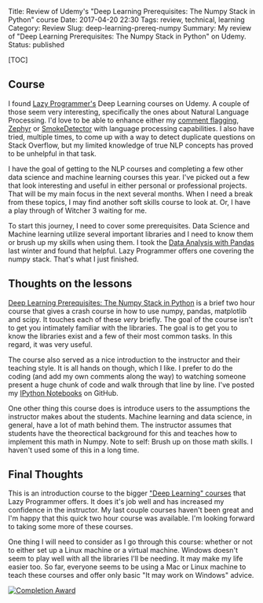 Title: Review of Udemy's "Deep Learning Prerequisites: The Numpy Stack in Python" course
Date: 2017-04-20 22:30
Tags: review, technical, learning
Category: Review
Slug: deep-learning-prereq-numpy
Summary: My review of "Deep Learning Prerequisites: The Numpy Stack in Python" on Udemy.  
Status: published

[TOC]

## Course

I found [Lazy Programmer's][1] Deep Learning courses on Udemy. A couple of those seem very interesting, specifically the ones 
about Natural Language Processing. I'd love to be able to enhance either my [comment flagging][2], [Zephyr][3] or [SmokeDetector][4] 
with language processing capabilities. I also have tried, multiple times, to come up with a way to detect duplicate questions on
Stack Overflow, but my limited knowledge of true NLP concepts has proved to be unhelpful in that task. 

I have the goal of getting to the NLP courses and completing a few other data science and machine learning courses this year. I've
picked out a few that look interesting and useful in either personal or professional projects. That will be my main focus in the next
several months. When I need a break from these topics, I may find another soft skills course to look at. Or, I have a play through of
Witcher 3 waiting for me. 

To start this journey, I need to cover some prerequisites. Data Science and Machine learning utilize several important libraries and
I need to know them or brush up my skills when using them. I took the [Data Analysis with Pandas][5] last winter and found that helpful.
Lazy Programmer offers one covering the numpy stack. That's what I just finished.

## Thoughts on the lessons 

[Deep Learning Prerequisites: The Numpy Stack in Python][6] is a brief two hour course that gives a crash course in how to use numpy, pandas,
matplotlib and scipy. It touches each of these *very* briefly. The goal of the course isn't to get you intimately familiar with the libraries.
The goal is to get you to know the libraries exist and a few of their most common tasks. In this regard, it was very useful.

The course also served as a nice introduction to the instructor and their teaching style. It is all hands on though, which I like. I prefer
to do the coding (and add my own comments along the way) to watching someone present a huge chunk of code and walk through that line by
line. I've posted my [IPython Notebooks][7] on GitHub.

One other thing this course does is introduce users to the assumptions the instructor makes about the students. Machine learning and data science,
in general, have a lot of math behind them. The instructor assumes that students have the theorectical background for this and teaches how to
implement this math in Numpy. Note to self: Brush up on those math skills. I haven't used some of this in a long time. 

## Final Thoughts

This is an introduction course to the bigger ["Deep Learning" courses][8] that Lazy Programmer offers. It does it's job well and has increased my
confidence in the instructor. My last couple courses haven't been great and I'm happy that this quick two hour course was available. I'm looking 
forward to taking some more of these courses.

One thing I will need to consider as I go through this course: whether or not to either set up a Linux machine or a virtual machine. Windows doesn't
seem to play well with all the libraries I'll be needing. It may make my life easier too. So far, everyone seems to be using a Mac or Linux machine to
teach these courses and offer only basic "It may work on Windows" advice.

[![Completion Award][9]][10]



 [1]: https://www.udemy.com/user/lazy-programmer/
 [2]: {filename}2015_01_02_can-a-machine-be-taught-to-flag-comments-automatically.md
 [3]: {filename}2015_03_12_zephyr-the-bot-that-watches-for-low-quality-vote-requests.md
 [4]: {filename}2017_02_19_can-a-machine-be-taught-to-flag-spam-automatically.md
 [5]: {filename}2016_12_09_review_of_data_analysis_with_pandas_udemy_course.md
 [6]: https://www.udemy.com/deep-learning-prerequisites-the-numpy-stack-in-python/learn/v4/overview
 [7]: https://github.com/AWegnerGitHub/Deep-Learning-Prerequisites
 [8]: https://lazyprogrammer.me/data-science-courses/
 [9]: {attach}images/udemy-deep-learning-prereq-numpy.jpg
 [10]: https://ude.my/UC-9CGD0JX8
